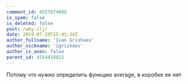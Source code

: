 ```yaml
---
comment_id: 4557874885
is_spam: false
is_deleted: false
post: /why-clj/
date: 2019-07-29T15:41:34Z
author_fullname: 'Ivan Grishaev'
author_nickname: 'igrishaev'
author_is_anon: false
parent_id: 4554418822
---
```


<p>Потому что нужно определить функцию average, в коробке ее нет</p>
